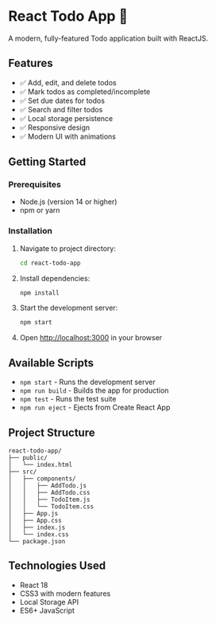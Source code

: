# React Todo App 📝

A modern, fully-featured Todo application built with ReactJS.

## Features

- ✅ Add, edit, and delete todos
- ✅ Mark todos as completed/incomplete
- ✅ Set due dates for todos
- ✅ Search and filter todos
- ✅ Local storage persistence
- ✅ Responsive design
- ✅ Modern UI with animations

## Getting Started

### Prerequisites

- Node.js (version 14 or higher)
- npm or yarn

### Installation

1. Navigate to project directory:
   ```bash
   cd react-todo-app
   ```

2. Install dependencies:
   ```bash
   npm install
   ```

3. Start the development server:
   ```bash
   npm start
   ```

4. Open [http://localhost:3000](http://localhost:3000) in your browser

## Available Scripts

- `npm start` - Runs the development server
- `npm run build` - Builds the app for production
- `npm test` - Runs the test suite
- `npm run eject` - Ejects from Create React App

## Project Structure

```
react-todo-app/
├── public/
│   └── index.html
├── src/
│   ├── components/
│   │   ├── AddTodo.js
│   │   ├── AddTodo.css
│   │   ├── TodoItem.js
│   │   └── TodoItem.css
│   ├── App.js
│   ├── App.css
│   ├── index.js
│   └── index.css
└── package.json
```

## Technologies Used

- React 18
- CSS3 with modern features
- Local Storage API
- ES6+ JavaScript
